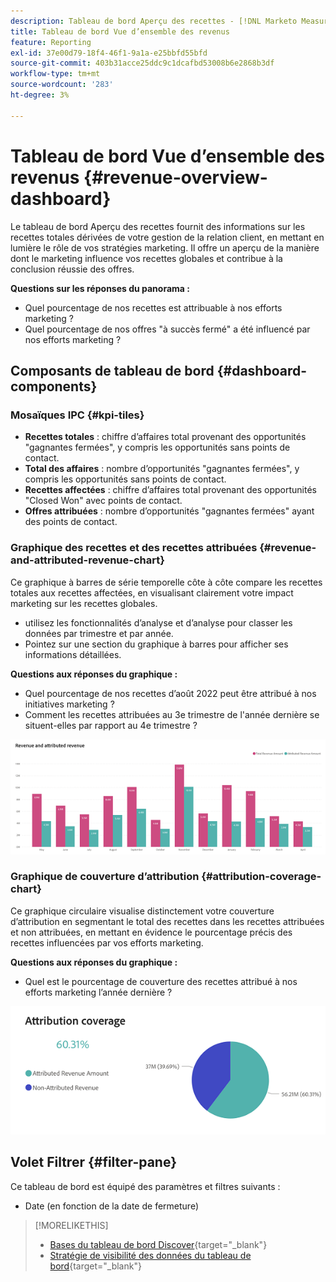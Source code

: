 ```yaml
---
description: Tableau de bord Aperçu des recettes - [!DNL Marketo Measure] - Produit
title: Tableau de bord Vue d’ensemble des revenus
feature: Reporting
exl-id: 37e00d79-18f4-46f1-9a1a-e25bbfd55bfd
source-git-commit: 403b31acce25ddc9c1dcafbd53008b6e2868b3df
workflow-type: tm+mt
source-wordcount: '283'
ht-degree: 3%

---
```


# Tableau de bord Vue d’ensemble des revenus {#revenue-overview-dashboard}

Le tableau de bord Aperçu des recettes fournit des informations sur les recettes totales dérivées de votre gestion de la relation client, en mettant en lumière le rôle de vos stratégies marketing. Il offre un aperçu de la manière dont le marketing influence vos recettes globales et contribue à la conclusion réussie des offres.

**Questions sur les réponses du panorama :**

* Quel pourcentage de nos recettes est attribuable à nos efforts marketing ?
* Quel pourcentage de nos offres &quot;à succès fermé&quot; a été influencé par nos efforts marketing ?

## Composants de tableau de bord {#dashboard-components}

### Mosaïques IPC {#kpi-tiles}

* **Recettes totales** : chiffre d’affaires total provenant des opportunités &quot;gagnantes fermées&quot;, y compris les opportunités sans points de contact.
* **Total des affaires** : nombre d’opportunités &quot;gagnantes fermées&quot;, y compris les opportunités sans points de contact.
* **Recettes affectées** : chiffre d’affaires total provenant des opportunités &quot;Closed Won&quot; avec points de contact.
* **Offres attribuées** : nombre d’opportunités &quot;gagnantes fermées&quot; ayant des points de contact.

### Graphique des recettes et des recettes attribuées {#revenue-and-attributed-revenue-chart}

Ce graphique à barres de série temporelle côte à côte compare les recettes totales aux recettes affectées, en visualisant clairement votre impact marketing sur les recettes globales.

* utilisez les fonctionnalités d’analyse et d’analyse pour classer les données par trimestre et par année.
* Pointez sur une section du graphique à barres pour afficher ses informations détaillées.

**Questions aux réponses du graphique :**

* Quel pourcentage de nos recettes d’août 2022 peut être attribué à nos initiatives marketing ?
* Comment les recettes attribuées au 3e trimestre de l&#39;année dernière se situent-elles par rapport au 4e trimestre ?

![](assets/revenue-overview-dashboard-1.png)

### Graphique de couverture d’attribution {#attribution-coverage-chart}

Ce graphique circulaire visualise distinctement votre couverture d’attribution en segmentant le total des recettes dans les recettes attribuées et non attribuées, en mettant en évidence le pourcentage précis des recettes influencées par vos efforts marketing.

**Questions aux réponses du graphique :**

* Quel est le pourcentage de couverture des recettes attribué à nos efforts marketing l’année dernière ?

![](assets/revenue-overview-dashboard-2.png)

## Volet Filtrer {#filter-pane}

Ce tableau de bord est équipé des paramètres et filtres suivants :

* Date (en fonction de la date de fermeture)

>[!MORELIKETHIS]
>
>* [Bases du tableau de bord Discover](/help/marketo-measure-discover-ui/dashboards/discover-dashboard-basics.md){target="_blank"}
>* [Stratégie de visibilité des données du tableau de bord](/help/marketo-measure-discover-ui/dashboards/dashboard-data-visibility-policy.md){target="_blank"}
